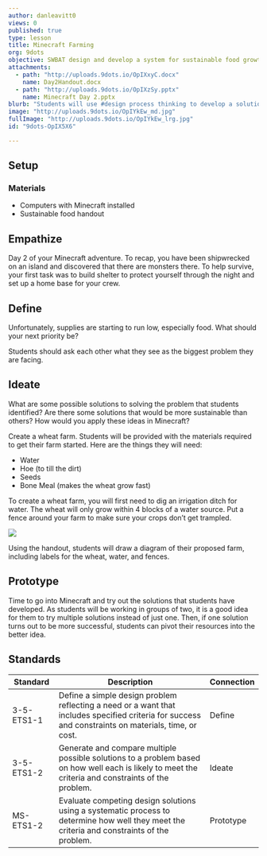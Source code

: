 ```yaml
---
author: danleavitt0
views: 0
published: true
type: lesson
title: Minecraft Farming
org: 9dots
objective: SWBAT design and develop a system for sustainable food growth in Minecraft to keep the community going
attachments: 
  - path: "http://uploads.9dots.io/OpIXxyC.docx"
    name: Day2Handout.docx
  - path: "http://uploads.9dots.io/OpIXzSy.pptx"
    name: Minecraft Day 2.pptx
blurb: "Students will use #design process thinking to develop a solution to address the problem of gathering food in #Minecraft."
image: "http://uploads.9dots.io/OpIYkEw_md.jpg"
fullImage: "http://uploads.9dots.io/OpIYkEw_lrg.jpg"
id: "9dots-OpIX5X6"

---
```


## Setup

### Materials

- Computers with Minecraft installed
- Sustainable food handout

## Empathize
Day 2 of your Minecraft adventure. To recap, you have been shipwrecked on an island and discovered that there are monsters there. To help survive, your first task was to build shelter to protect yourself through the night and set up a home base for your crew.

## Define
Unfortunately, supplies are starting to run low, especially food. What should your next priority be?

Students should ask each other what they see as the biggest problem they are facing.

## Ideate
What are some possible solutions to solving the problem that students identified? Are there some solutions that would be more sustainable than others? How would you apply these ideas in Minecraft?

Create a wheat farm. Students will be provided with the materials required to get their farm started. Here are the things they will need:

- Water
- Hoe (to till the dirt)
- Seeds
- Bone Meal (makes the wheat grow fast)

To create a wheat farm, you will first need to dig an irrigation ditch for water. The wheat will only grow within 4 blocks of a water source. Put a fence around your farm to make sure your crops don’t get trampled.

![](http://uploads.9dots.io/OpIZwgm_md.jpg) 

Using the handout, students will draw a diagram of their proposed farm, including labels for the wheat, water, and fences.

## Prototype
Time to go into Minecraft and try out the solutions that students have developed. As students will be working in groups of two, it is a good idea for them to try multiple solutions instead of just one. Then, if one solution turns out to be more successful, students can pivot their resources into the better idea.

## Standards

Standard | Description | Connection
--- | --- | ---
3-5-ETS1-1 | Define a simple design problem reflecting a need or a want that includes specified criteria for success and constraints on materials, time, or cost. | Define
3-5-ETS1-2 | Generate and compare multiple possible solutions to a problem based on how well each is likely to meet the criteria and constraints of the problem. | Ideate
MS-ETS1-2 | Evaluate competing design solutions using a systematic process to determine how well they meet the criteria and constraints of the problem. | Prototype
